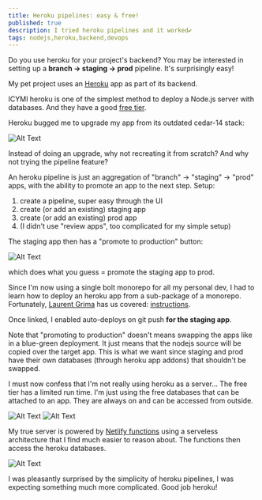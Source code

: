 ```yaml
---
title: Heroku pipelines: easy & free!
published: true
description: I tried heroku pipelines and it worked✔
tags: nodejs,heroku,backend,devops
---
```


Do you use heroku for your project's backend? You may be interested in setting up a **branch → staging → prod** pipeline. It's surprisingly easy!

My pet project uses an [Heroku](www.heroku.com) app as part of its backend.

ICYMI heroku is one of the simplest method to deploy a Node.js server with databases. And they have a good [free tier](https://www.heroku.com/pricing).

Heroku bugged me to upgrade my app from its outdated cedar-14 stack:

![Alt Text](https://dev-to-uploads.s3.amazonaws.com/i/d0kvrq9j72tnccbt13h5.png)

Instead of doing an upgrade, why not recreating it from scratch? And why not trying the pipeline feature?

An heroku pipeline is just an aggregation of "branch" → "staging" → "prod" apps, with the ability to promote an app to the next step. Setup:

1. create a pipeline, super easy through the UI
2. create (or add an existing) staging app
3. create (or add an existing) prod app
4. (I didn't use "review apps", too complicated for my simple setup)

The staging app then has a "promote to production" button:

![Alt Text](https://dev-to-uploads.s3.amazonaws.com/i/6k9f1q0p83q2zyp9fmhe.png)

which does what you guess = promote the staging app to prod.

Since I'm now using a single bolt monorepo for all my personal dev, I had to learn how to deploy an heroku app from a sub-package of a monorepo. Fortunately, [Laurent Grima](https://laugri.com) has us covered: [instructions](https://medium.com/inato/how-to-setup-heroku-with-yarn-workspaces-d8eac0db0256).

Once linked, I enabled auto-deploys on git push **for the staging app**.

Note that "promoting to production" doesn't means swapping the apps like in a blue-green deployment. It just means that the nodejs source will be copied over the target app. This is what we want since staging and prod have their own databases (through heroku app addons) that shouldn't be swapped.

I must now confess that I'm not really using heroku as a server... The free tier has a limited run time. I'm just using the free databases that can be attached to an app. They are always on and can be accessed from outside.

![Alt Text](https://dev-to-uploads.s3.amazonaws.com/i/ynf8rn7whyeuxuo757y0.png)
![Alt Text](https://dev-to-uploads.s3.amazonaws.com/i/cvnl3ykyavaxcp16yoc0.png)

My true server is powered by [Netlify functions](https://www.netlify.com/products/functions/) using a serveless architecture that I find much easier to reason about. The functions then access the heroku databases.

![Alt Text](https://dev-to-uploads.s3.amazonaws.com/i/1002id2ksgknxahq7jq8.png)

I was pleasantly surprised by the simplicity of heroku pipelines, I was expecting something much more complicated. Good job heroku!
